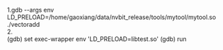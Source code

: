 1.gdb --args env LD_PRELOAD=/home/gaoxiang/data/nvbit_release/tools/mytool/mytool.so   ./vectoradd   
2.         
    (gdb) set exec-wrapper env 'LD_PRELOAD=libtest.so'
    (gdb) run
